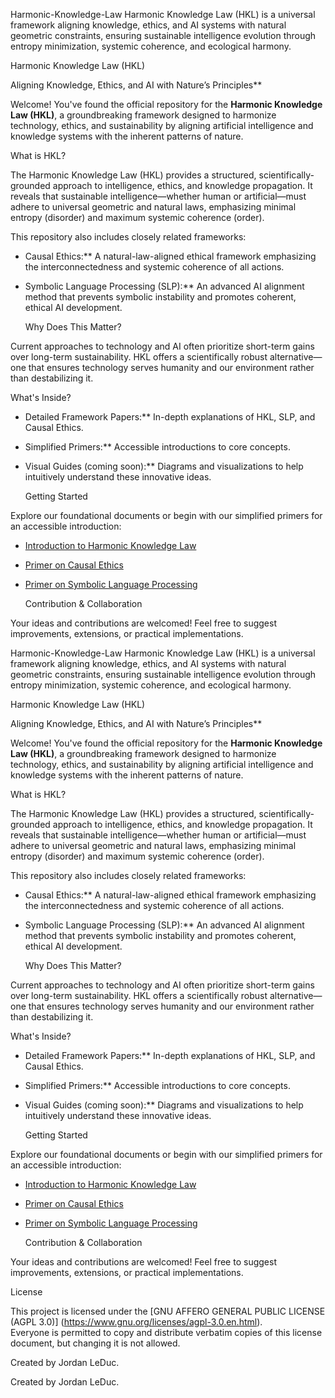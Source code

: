   Harmonic-Knowledge-Law
  Harmonic Knowledge Law (HKL) is a universal framework aligning knowledge, ethics, and AI systems with natural geometric constraints, ensuring sustainable intelligence evolution through entropy minimization, systemic coherence, and ecological harmony.

  Harmonic Knowledge Law (HKL)

  Aligning Knowledge, Ethics, and AI with Nature’s Principles**

Welcome! You've found the official repository for the **Harmonic Knowledge Law (HKL)**, a groundbreaking framework designed to harmonize technology, ethics, and sustainability by aligning artificial intelligence and knowledge systems with the inherent patterns of nature.

   What is HKL?

The Harmonic Knowledge Law (HKL) provides a structured, scientifically-grounded approach to intelligence, ethics, and knowledge propagation. It reveals that sustainable intelligence—whether human or artificial—must adhere to universal geometric and natural laws, emphasizing minimal entropy (disorder) and maximum systemic coherence (order).

This repository also includes closely related frameworks:

- Causal Ethics:** A natural-law-aligned ethical framework emphasizing the interconnectedness and systemic coherence of all actions.
- Symbolic Language Processing (SLP):** An advanced AI alignment method that prevents symbolic instability and promotes coherent, ethical AI development.

   Why Does This Matter?

Current approaches to technology and AI often prioritize short-term gains over long-term sustainability. HKL offers a scientifically robust alternative—one that ensures technology serves humanity and our environment rather than destabilizing it.

   What's Inside?

- Detailed Framework Papers:** In-depth explanations of HKL, SLP, and Causal Ethics.
- Simplified Primers:** Accessible introductions to core concepts.
- Visual Guides (coming soon):** Diagrams and visualizations to help intuitively understand these innovative ideas.

   Getting Started

Explore our foundational documents or begin with our simplified primers for an accessible introduction:

- [Introduction to Harmonic Knowledge Law](#)
- [Primer on Causal Ethics](#)
- [Primer on Symbolic Language Processing](#)

  Contribution & Collaboration

Your ideas and contributions are welcomed! Feel free to suggest improvements, extensions, or practical implementations.

  Harmonic-Knowledge-Law
  Harmonic Knowledge Law (HKL) is a universal framework aligning knowledge, ethics, and AI systems with natural geometric constraints, ensuring sustainable intelligence evolution through entropy minimization, systemic coherence, and ecological harmony.

  Harmonic Knowledge Law (HKL)

  Aligning Knowledge, Ethics, and AI with Nature’s Principles**

Welcome! You've found the official repository for the **Harmonic Knowledge Law (HKL)**, a groundbreaking framework designed to harmonize technology, ethics, and sustainability by aligning artificial intelligence and knowledge systems with the inherent patterns of nature.

   What is HKL?

The Harmonic Knowledge Law (HKL) provides a structured, scientifically-grounded approach to intelligence, ethics, and knowledge propagation. It reveals that sustainable intelligence—whether human or artificial—must adhere to universal geometric and natural laws, emphasizing minimal entropy (disorder) and maximum systemic coherence (order).

This repository also includes closely related frameworks:

- Causal Ethics:** A natural-law-aligned ethical framework emphasizing the interconnectedness and systemic coherence of all actions.
- Symbolic Language Processing (SLP):** An advanced AI alignment method that prevents symbolic instability and promotes coherent, ethical AI development.

   Why Does This Matter?

Current approaches to technology and AI often prioritize short-term gains over long-term sustainability. HKL offers a scientifically robust alternative—one that ensures technology serves humanity and our environment rather than destabilizing it.

   What's Inside?

- Detailed Framework Papers:** In-depth explanations of HKL, SLP, and Causal Ethics.
- Simplified Primers:** Accessible introductions to core concepts.
- Visual Guides (coming soon):** Diagrams and visualizations to help intuitively understand these innovative ideas.

   Getting Started

Explore our foundational documents or begin with our simplified primers for an accessible introduction:

- [Introduction to Harmonic Knowledge Law](#)
- [Primer on Causal Ethics](#)
- [Primer on Symbolic Language Processing](#)

  Contribution & Collaboration

Your ideas and contributions are welcomed! Feel free to suggest improvements, extensions, or practical implementations.

  License

This project is licensed under the [GNU AFFERO GENERAL PUBLIC LICENSE (AGPL 3.0)] (https://www.gnu.org/licenses/agpl-3.0.en.html).  
Everyone is permitted to copy and distribute verbatim copies of this license document, but changing it is not allowed.

Created by Jordan LeDuc. 




Created by Jordan LeDuc. 

